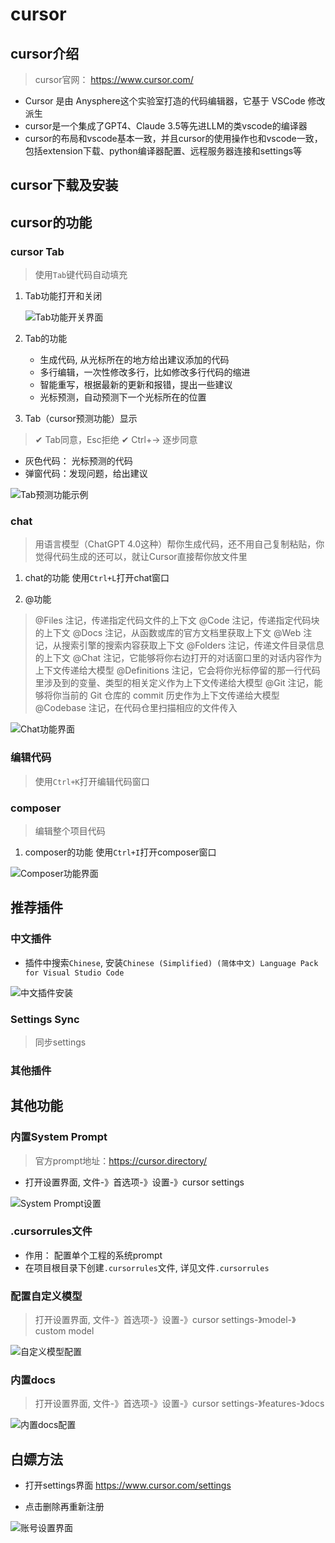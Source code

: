 # cursor

## cursor介绍

> cursor官网： <https://www.cursor.com/>

+ Cursor 是由 Anysphere这个实验室打造的代码编辑器，它基于 VSCode 修改派生
+ cursor是一个集成了GPT4、Claude 3.5等先进LLM的类vscode的编译器
+ cursor的布局和vscode基本一致，并且cursor的使用操作也和vscode一致，包括extension下载、python编译器配置、远程服务器连接和settings等

## cursor下载及安装

## cursor的功能

### cursor Tab

> 使用`Tab`键代码自动填充

1. Tab功能打开和关闭

    ![Tab功能开关界面](./pics/cursor1.png)

2. Tab的功能

    + 生成代码, 从光标所在的地方给出建议添加的代码
    + 多行编辑，一次性修改多行，比如修改多行代码的缩进
    + 智能重写，根据最新的更新和报错，提出一些建议
    + 光标预测，自动预测下一个光标所在的位置

3. Tab（cursor预测功能）显示

> ✔ Tab同意，Esc拒绝
> ✔ Ctrl+-> 逐步同意

+ 灰色代码： 光标预测的代码
+ 弹窗代码：发现问题，给出建议

![Tab预测功能示例](./pics/cursor2.png)

### chat

> 用语言模型（ChatGPT 4.0这种）帮你生成代码，还不用自己复制粘贴，你觉得代码生成的还可以，就让Cursor直接帮你放文件里

1. chat的功能
使用`Ctrl+L`打开chat窗口

2. @功能

> @Files 注记，传递指定代码文件的上下文
> @Code 注记，传递指定代码块的上下文
> @Docs 注记，从函数或库的官方文档里获取上下文
> @Web 注记，从搜索引擎的搜索内容获取上下文
> @Folders 注记，传递文件目录信息的上下文
> @Chat 注记，它能够将你右边打开的对话窗口里的对话内容作为上下文传递给大模型
> @Definitions 注记，它会将你光标停留的那一行代码里涉及到的变量、类型的相关定义作为上下文传递给大模型
> @Git 注记，能够将你当前的 Git 仓库的 commit 历史作为上下文传递给大模型
> @Codebase 注记，在代码仓里扫描相应的文件传入

![Chat功能界面](./pics/cursor4.png)

### 编辑代码

> 使用`Ctrl+K`打开编辑代码窗口

### composer

> 编辑整个项目代码

1. composer的功能
使用`Ctrl+I`打开composer窗口

![Composer功能界面](./pics/cursor5.png)

## 推荐插件

### 中文插件

+ 插件中搜索`Chinese`, 安装`Chinese (Simplified) (简体中文) Language Pack for Visual Studio Code`

![中文插件安装](./pics/cursor6.png)

### Settings Sync

> 同步settings

### 其他插件

## 其他功能

### 内置System Prompt

> 官方prompt地址：<https://cursor.directory/>

+ 打开设置界面, 文件-》首选项-》设置-》cursor settings

![System Prompt设置](./pics/cursor7.png)

### .cursorrules文件

+ 作用： 配置单个工程的系统prompt
+ 在项目根目录下创建`.cursorrules`文件, 详见文件`.cursorrules`

### 配置自定义模型

> 打开设置界面, 文件-》首选项-》设置-》cursor settings-》model-》custom model

![自定义模型配置](./pics/cursor8.png)

### 内置docs

> 打开设置界面, 文件-》首选项-》设置-》cursor settings-》features-》docs

![内置docs配置](./pics/cursor10.png)

## 白嫖方法

+ 打开settings界面 <https://www.cursor.com/settings>

+ 点击删除再重新注册

![账号设置界面](./pics/cursor9.png)
